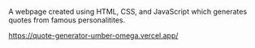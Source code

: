 A webpage created using HTML, CSS, and JavaScript which generates quotes from famous personalitites.

https://quote-generator-umber-omega.vercel.app/
